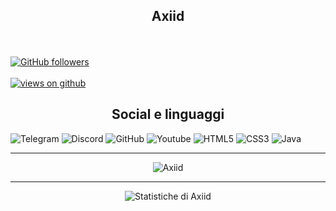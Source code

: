 <h2 align="center"> Axiid <br/></h2>
<br> <br>
  <a href="https://github.com/Axiid" target="_blank">
    <img alt="GitHub followers" src="https://img.shields.io/github/followers/Axiid?label=Github%20followers&style=for-the-badge">
  </a> <br> <br>
  <a href="https://github.com/Axiid" target="_blank">
    <img src="https://komarev.com/ghpvc/?username=Axiid&label=Views&color=brightgreen&style=flat-square" alt="views on github" />
  </a>
  </h3> 

<h2 align="center">
Social e linguaggi </h2>

![Telegram](https://img.shields.io/badge/Telegram-2CA5E0?style=flat-square&logo=telegram&logoColor=white)
![Discord](https://img.shields.io/badge/Discord-7289DA?style=flat-square&logo=discord&logoColor=white)
![GitHub](https://img.shields.io/badge/-GitHub-181717?style=flat-square&logo=github)
![Youtube](https://img.shields.io/badge/YouTube-FF0000?style=flat-square&logo=youtube&logoColor=white)
![HTML5](https://img.shields.io/badge/HTML5-E34F26?style=flat-square&logo=html5&logoColor=white)
![CSS3](https://img.shields.io/badge/CSS3-1572B6?style=flat-square&logo=css3&logoColor=white)
![Java](https://img.shields.io/badge/-Java-007396?style=flat-square&logo=java)

---------------------------------------------------------------------------------------------------------------------------------------------------------------------------------

<div align="center">
 

<p><img align="center" src="https://github-readme-streak-stats.herokuapp.com/?user=Axiid" alt="Axiid" /></p>


</div>



---------------------------------------------------------------------------------------------------------------------------------------------------------------------------------



<div align="center">
	

![Statistiche di Axiid](https://github-readme-stats.vercel.app/api/wakatime?username=Axiid&layout=compact&theme=synthwave&v=2)


</div>


<p align="center">

</p>
